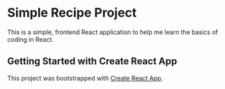 # Simple Recipe Project

This is a simple, frontend React application to help me learn the basics of coding in React.

## Getting Started with Create React App
This project was bootstrapped with [Create React App](https://github.com/facebook/create-react-app).
